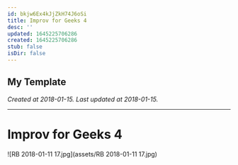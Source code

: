 ```yaml
---
id: bkjw6Ex4kJjZkH74J6oSi
title: Improv for Geeks 4
desc: ''
updated: 1645225706286
created: 1645225706286
stub: false
isDir: false
---
```

My Template
---

_Created at 2018-01-15._
_Last updated at 2018-01-15._




---

# Improv for Geeks 4


![RB 2018-01-11 17.jpg](assets/RB 2018-01-11 17.jpg)

